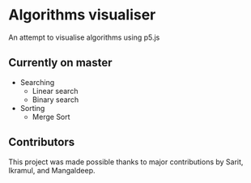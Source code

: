 # Algorithms visualiser

An attempt to visualise algorithms using p5.js

## Currently on master

- Searching
  - Linear search
  - Binary search
- Sorting
  - Merge Sort

## Contributors

This project was made possible thanks to major contributions by Sarit, Ikramul, and Mangaldeep.